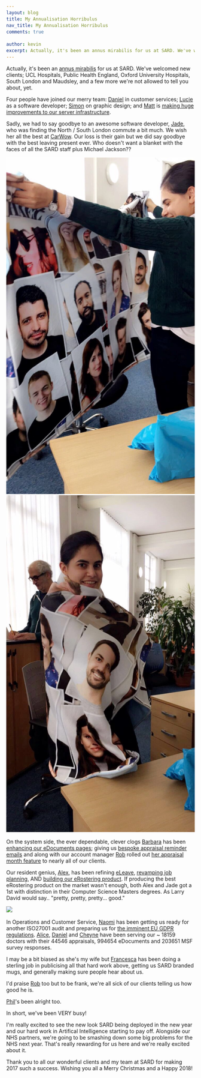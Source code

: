 ```yaml
---
layout: blog
title: My Annualisation Horribulus
nav_title: My Annualisation Horribulus
comments: true

author: kevin
excerpt: Actually, it's been an annus mirabilis for us at SARD. We've welcomed new clients; UCL Hospitals, Public Health England, Oxford University Hospitals, South London and Maudsley, and a few more we're not allowed to tell you about, yet.
---
```


Actually, it's been an [annus mirabilis](https://en.wikipedia.org/wiki/Annus_mirabilis) for us at SARD. We've welcomed 
new clients; UCL Hospitals, Public Health England, Oxford University Hospitals, South London and Maudsley, and a few more we're not allowed to 
tell you about, yet.

Four people have joined our merry team: [Daniel](/people/daniel.html) in customer services; [Lucie](/people/lucie.html) as a software 
developer; [Simon](/people/simon.html) on graphic design; and [Matt](/people/matt.html) is [making 
huge improvements to our server infrastructure](/blog/matt/2017/12/05/new-infrastructure-changes.html).

Sadly, we had to say goodbye to an awesome software developer, [Jade](/people/jade.html), who was 
finding the North / South London commute a bit much. We wish her all the best at [CarWow](https://www.carwow.co.uk). 
Our loss is their gain but we did say goodbye with the best leaving present ever. Who doesn't want a blanket with the faces of all the SARD staff plus Michael Jackson??

<div class='row'>
  <div class='col-sm-6 thumbnail'>
    <img src='/images/blog/kevin/jade_blanket_1.jpg'/>
  </div>
  <div class='col-sm-6 thumbnail'>
    <img src='/images/blog/kevin/jade_blanket_2.jpg'/>
  </div>
</div>

On the system side, the ever dependable, clever clogs [Barbara](/people/barbara.html) has been [enhancing our eDocuments pages](https://www.sardjv.co.uk/blog/barbara/2017/12/05/new-my-edocuments-page.html); giving us 
[bespoke appraisal reminder emails](/blog/barbara/2017/11/09/bespoke-appraisal-reminders.html) and along with our account 
manager [Rob](/people/rob.html) rolled out [her appraisal month feature](/blog/francesca/2016/11/25/appraisal-month-feature.html)
 to nearly all of our clients.
 
Our resident genius, [Alex](/people/alex.html), has been refining [eLeave](/blog/alex/2017/04/19/eleave.html), [revamping job planning](https://www.sardjv.co.uk/blog/alex/2017/10/13/job-plan-improvements.html), 
 AND [building our eRostering product](/blog/alex/2017/11/23/erostering.html). If producing the best eRostering product on the market wasn't enough, both Alex and Jade got a 1st with distinction in their Computer Science Masters degrees. As Larry David would say.. "pretty, pretty, pretty... good."

<div class='row'>
  <div class='col-sm-6 thumbnail'>
    <img src='https://media.giphy.com/media/sHfYGkucJi7zG/giphy.gif'/>
  </div>
</div>


In Operations and Customer Service, [Naomi](/people/naomi.html) has been getting us ready for another ISO27001 audit and preparing us for [the imminent EU GDPR regulations](/blog/naomi/2017/11/21/get-ready-for-gdpr.html). 
[Alice](/people/alice.html), [Daniel](/people/daniel.html) and [Cheyne](/people/cheyne.html) have been serving our ~ 18159 doctors with their 44546 appraisals, 994654 eDocuments and 203651 MSF survey responses.

I may be a bit biased as she's my wife but [Francesca](/people/francesca.html) has been doing a sterling job in publicising all that hard work above, getting us SARD branded mugs, and generally making sure people hear about us.

I'd praise [Rob](/people/rob.html) too but to be frank, we're all sick of our clients telling us how good he is.

[Phil](/people/philip.html)'s been alright too.

In short, we've been VERY busy!

I'm really excited to see the new look SARD being deployed in the new year and our hard work in Artifical Intelligence starting to pay off. Alongside our NHS partners, we're going to be smashing down some big problems for the NHS next year. That's really rewarding for us here and we're really excited about it.

Thank you to all our wonderful clients and my team at SARD for making 2017 such a success. Wishing you all a Merry Christmas and a Happy 2018!


